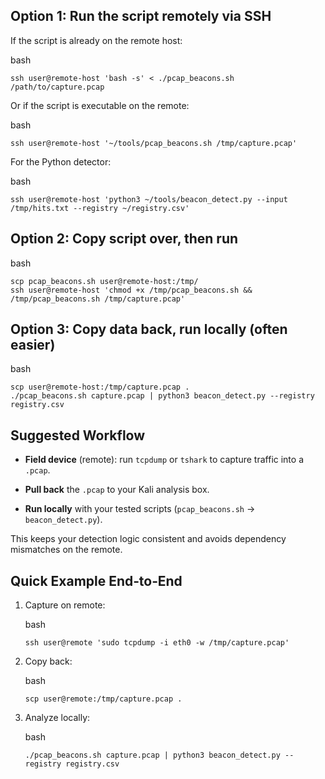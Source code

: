 ## Option 1: Run the script remotely via SSH

If the script is already on the remote host:

bash

```
ssh user@remote-host 'bash -s' < ./pcap_beacons.sh /path/to/capture.pcap
```

Or if the script is executable on the remote:

bash

```
ssh user@remote-host '~/tools/pcap_beacons.sh /tmp/capture.pcap'
```

For the Python detector:

bash

```
ssh user@remote-host 'python3 ~/tools/beacon_detect.py --input /tmp/hits.txt --registry ~/registry.csv'
```

##  Option 2: Copy script over, then run

bash

```
scp pcap_beacons.sh user@remote-host:/tmp/
ssh user@remote-host 'chmod +x /tmp/pcap_beacons.sh && /tmp/pcap_beacons.sh /tmp/capture.pcap'
```

##  Option 3: Copy data back, run locally (often easier)

bash

```
scp user@remote-host:/tmp/capture.pcap .
./pcap_beacons.sh capture.pcap | python3 beacon_detect.py --registry registry.csv
```

## Suggested Workflow

- **Field device** (remote): run `tcpdump` or `tshark` to capture traffic into a `.pcap`.
    
- **Pull back** the `.pcap` to your Kali analysis box.
    
- **Run locally** with your tested scripts (`pcap_beacons.sh` → `beacon_detect.py`).
    

This keeps your detection logic consistent and avoids dependency mismatches on the remote.

##  Quick Example End‑to‑End

1. Capture on remote:
    
    bash
    
    ```
    ssh user@remote 'sudo tcpdump -i eth0 -w /tmp/capture.pcap'
    ```
    
2. Copy back:
    
    bash
    
    ```
    scp user@remote:/tmp/capture.pcap .
    ```
    
3. Analyze locally:
    
    bash
    
    ```
    ./pcap_beacons.sh capture.pcap | python3 beacon_detect.py --registry registry.csv
    ```